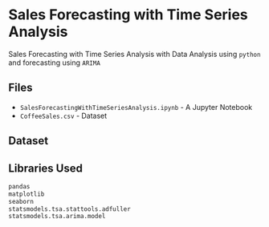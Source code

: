 # Sales Forecasting with Time Series Analysis

Sales Forecasting with Time Series Analysis with Data Analysis using `python` and forecasting using `ARIMA`

## Files

- `SalesForecastingWithTimeSeriesAnalysis.ipynb` - A Jupyter Notebook
- `CoffeeSales.csv` - Dataset

## Dataset

## Libraries Used


```python
pandas
matplotlib
seaborn
statsmodels.tsa.stattools.adfuller
statsmodels.tsa.arima.model
```